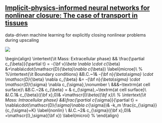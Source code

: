## [Implicit-physics-informed neural networks for nonlinear closure: The case of transport in tissues](https://github.com/TaghizadehE/implicit-PINN)

data-driven machine learning for explicitly closing nonlinear problems during upscaling

<img src="https://render.githubusercontent.com/render/math?math=
\frac{\partial c_{\sigma}}{\partial t} =  \nabla\cdot(\mathscr{D}_{\sigma}\nabla c_{\sigma}) -k_m \frac{c_{\sigma}}{c_{\sigma}+K}
">

\begin{align}
\intertext{\it Mass: Extracellular phase}
&&    \frac{\partial c_{\beta}}{\partial t} = -{\bf v}_\beta \nabla \cdot c_{\beta} &+\nabla\cdot(\mathscr{D}_{\beta}\nabla c_{\beta})
\label{microe}\\
%
%\intertext{\it Boundary conditions}
&B.C.~1& -{\bf n}_{\beta\sigma} \cdot \mathscr{D}_{\beta} \nabla c_{\beta} &= -{\bf n}_{\beta\sigma} \cdot \mathscr{D}_{\sigma} \nabla c_{\sigma},\nonumber \\
&&&~\textrm{at cell surface}\\
&B.C.~2& c_{\beta} = & c_{\sigma},~\textrm{at cell surface}\\
&I.C.1& c_{\beta}({\bf x},0)& =\mathscr{I}_\beta({\bf x})\\
%
\intertext{\it Mass: Intracellular phase}
&&\frac{\partial c_{\sigma}}{\partial t} =  \nabla\cdot(\mathscr{D}_{\sigma}\nabla c_{\sigma})& -k_m \frac{c_{\sigma}}{c_{\sigma}+K} \label{nonlin} \\
&I.C.~2& c_{\sigma}({\bf x},0)& =\mathscr{I}_\sigma({\bf x})
\label{microi}
%
\end{align}
